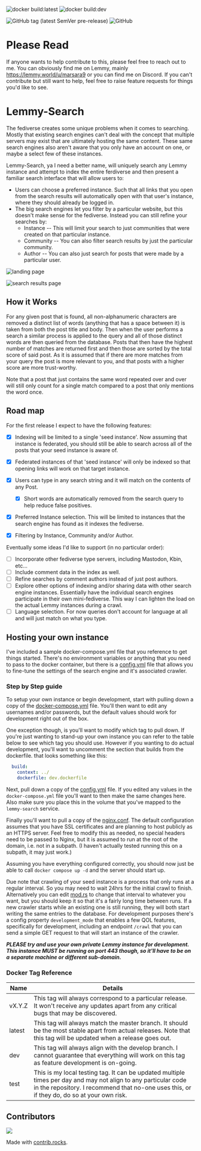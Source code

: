 ![docker build:latest](https://github.com/marsara9/lemmy-search/actions/workflows/build-latest.yml/badge.svg)
![docker build:dev](https://github.com/marsara9/lemmy-search/actions/workflows/build-dev.yml/badge.svg)

![GitHub tag (latest SemVer pre-release)](https://img.shields.io/github/v/tag/marsara9/lemmy-search)
![GitHub](https://img.shields.io/github/license/marsara9/lemmy-search)

# Please Read

If anyone wants to help contribute to this, please feel free to reach out to me.  You can obviously find me on Lemmy, mainly https://lemmy.world/u/marsara9 or you can find me on Discord.  If you can't contribute but still want to help, feel free to raise feature requests for things you'd like to see.

# Lemmy-Search

The fediverse creates some unique problems when it comes to searching.  Mostly that existing search engines can't deal with the concept that multiple servers may exist that are ultimately hosting the same content.  These same search engines also aren't aware that you only have an account on one, or maybe a select few of these instances.

Lemmy-Search, ya I need a better name, will uniquely search any Lemmy instance and attempt to index the entire ferdiverse and then present a familiar search interface that will allow users to:

* Users can choose a preferred instance.  Such that all links that you open from the search results will automatically open with that user's instance, where they should already be logged in.
* The big search engines let you filter by a particular website, but this doesn't make sense for the fediverse. Instead you can still refine your searches by:
  * Instance -- This will limit your search to just communities that were created on that particular instance.
  * Community -- You can also filter search results by just the particular community.
  * Author -- You can also just search for posts that were made by a particular user.

![landing page](https://i.ibb.co/nrz4m81/lemmy-search-home.png)

![search results page](https://i.ibb.co/WWmPqvS/lemmy-search-results.png)

## How it Works

For any given post that is found, all non-alphanumeric characters are removed a distinct list of words (anything that has a space between it) is taken from both the post title and body.  Then when the user performs a search a similar process is applied to the query and all of those distinct words are then queried from the database.  Posts that then have the highest number of matches are returned first and then those are sorted by the total score of said post.  As it is assumed that if there are more matches from your query the post is more relevant to you, and that posts with a higher score are more trust-worthy.

Note that a post that just contains the same word repeated over and over will still only count for a single match compared to a post that only mentions the word once.


## Road map

For the first release I expect to have the following features:

- [x] Indexing will be limited to a single 'seed instance'.  Now assuming that instance is federated, you should still be able to search across all of the posts that your seed instance is aware of.
- [x] Federated instances of that 'seed instance' will only be indexed so that opening links will work on that target instance.
- [x] Users can type in any search string and it will match on the contents of any Post.
  - [x] Short words are automatically removed from the search query to help reduce false positives.
- [x] Preferred Instance selection.  This will be limited to instances that the search engine has found as it indexes the fediverse.
- [x] Filtering by Instance, Community and/or Author.


Eventually some ideas I'd like to support (in no particular order):

- [ ] Incorporate other fediverse type servers, including Mastodon, Kbin, etc...
- [ ] Include comment data in the index as well.
- [ ] Refine searches by comment authors instead of just post authors.
- [ ] Explore other options of indexing and/or sharing data with other search engine instances.  Essentially have the individual search engines participate in their own mini-fediverse.  This way I can lighten the load on the actual Lemmy instances during a crawl.
- [ ] Language selection.  For now queries don't account for language at all and will just match on what you type.

## Hosting your own instance

I've included a sample docker-compose.yml file that you reference to get things started.  There's no environment variables or anything that you need to pass to the docker container, but there is a [config.yml](./config/config.yml) file that allows you to fine-tune the settings of the search engine and it's associated crawler.

### Step by Step guide

To setup your own instance or begin development, start with pulling down a copy of the [docker-compose.yml](./docker/docker-compose.yml) file.  You'll then want to edit any usernames and/or passwords, but the default values should work for development right out of the box.  

One exception though, is you'll want to modify which tag to pull down.  If you're just wanting to stand-up your own instance you can refer to the table below to see which tag you should use.  However if you wanting to do actual development, you'll want to uncomment the section that builds from the dockerfile. that looks something like this:

```yml
  build:
    context: ../
    dockerfile: dev.dockerfile
```

Next, pull down a copy of the [config.yml](./config/config.yml) file.  If you edited any values in the `docker-compose.yml` file you'll want to then make the same changes here.  Also make sure you place this in the volume that you've mapped to the `lemmy-search` service.

Finally you'll want to pull a copy of the [nginx.conf](./nginx/nginx.conf).  The default configuration assumes that you have SSL certificates and are planning to host publicly as an HTTPS server.  Feel free to modify this as needed, no special headers need to be passed to Nginx, but it is assumed to run at the root of the domain, i.e. not in a subpath.  (I haven't actually tested running this on a subpath, it may just work.)

Assuming you have everything configured correctly, you should now just be able to call `docker compose up -d` and the server should start up.

Due note that crawling of your seed instance is a process that only runs at a regular interval.  So you may need to wait 24hrs for the initial crawl to finish.  Alternatively you can edit [mod.rs](./server/src/crawler/mod.rs) to change that interval to whatever you want, but you should keep it so that it's a fairly long time between runs.  If a new crawler starts while an existing one is still running, they will both start writing the same entries to the database. For development purposes there's a config property `development_mode` that enables a few QOL features, specifically for development, including an endpoint `/crawl` that you can send a simple GET request to that will start an instance of the crawler.

***PLEASE try and use your own private Lemmy instance for development.  This instance MUST be running on port 443 though, so it'll have to be on a separate machine or different sub-domain.***

### Docker Tag Reference

|Name|Details|
|----|----|
|vX.Y.Z|This tag will always correspond to a particular release.  It won't receive any updates apart from any critical bugs that may be discovered.|
|latest|This tag will always match the master branch.  It should be the most stable apart from actual releases.  Note that this tag will be updated when a release goes out.|
|dev|This tag will always align with the develop branch.  I cannot guarantee that everything will work on this tag as feature development is on-going.|
|test|This is my local testing tag.  It can be updated multiple times per day and may not align to any particular code in the repository.  I recommend that no-one uses this, or if they do, do so at your own risk.|

## Contributors

<a href="https://github.com/marsara9/lemmy-search/graphs/contributors">
  <img src="https://contrib.rocks/image?repo=marsara9/lemmy-search" />
</a>

Made with [contrib.rocks](https://contrib.rocks).
